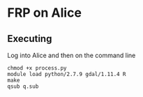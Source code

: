 # FRP on Alice

## Executing

Log into Alice and then on the command line

    chmod +x process.py
    module load python/2.7.9 gdal/1.11.4 R
    make
    qsub q.sub